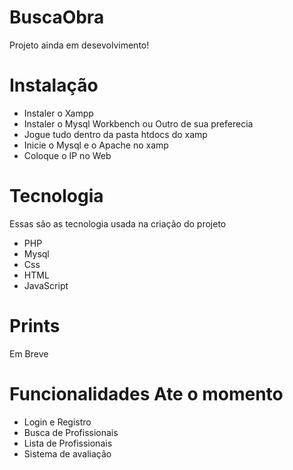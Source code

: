 # BuscaObra

<p>Projeto ainda em desevolvimento!</p>

# Instalação
- Instaler o Xampp
- Instaler o Mysql Workbench ou Outro de sua preferecia
- Jogue tudo dentro da pasta htdocs do xamp
- Inicie o Mysql e o Apache no xamp
- Coloque o IP no Web

# Tecnologia

<p>Essas são as tecnologia usada na criação do projeto</p>

- PHP
- Mysql
- Css
- HTML
- JavaScript

# Prints
Em Breve

# Funcionalidades Ate o momento
- Login e Registro
- Busca de Profissionais
- Lista de Profissionais
- Sistema de avaliação

